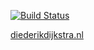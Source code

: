 [![Build Status](https://travis-ci.org/dydric/dydric.github.io.svg?branch=master)](https://travis-ci.org/dydric/dydric.github.io)

[diederikdijkstra.nl](http://diederikdijkstra.nl)
